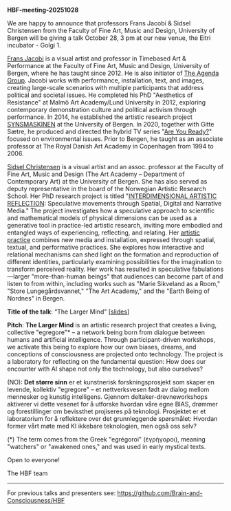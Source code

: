 **HBF-meeting-20251028**

We are happy to announce that professors Frans Jacobi &  Sidsel Christensen from the Faculty of Fine Art, Music and Design, University of Bergen will be giving a talk October 28, 3 pm at our new venue, the Eitri incubator - Golgi 1.

[Frans Jacobi](https://www4.uib.no/finn-ansatte/Frans.Jacobi) is a visual artist and professor in Timebased Art & Performance at the Faculty of Fine Art, Music and Design, University of Bergen, where he has taught since 2012. He is also initiator of [The Agenda Group](https://www.researchcatalogue.net/view/1960555/1960556).
Jacobi works with performance, installation, text, and images, creating large-scale scenarios with multiple participants that address political and societal issues. He completed his PhD "Aesthetics of Resistance" at Malmö Art Academy/Lund University in 2012, exploring contemporary demonstration culture and political activism through performance.
In 2014, he established the artistic research project [SYNSMASKINEN](https://www.fransjacobi.net/synsmaskinen) at the University of Bergen. In 2020, together with Gitte Sætre, he produced and directed the hybrid TV series "[Are You Ready?](https://www.areyouready.tv)" focused on environmental issues. Prior to Bergen, he taught as an associate professor at The Royal Danish Art Academy in Copenhagen from 1994 to 2006.


[Sidsel Christensen](https://www4.uib.no/finn-ansatte/Sidsel.Christensen) is a visual artist and an assoc. professor at the Faculty of Fine Art, Music and Design (The Art Academy – Department of Contemporary Art) at the University of Bergen. She has also served as deputy representative in the board of the Norwegian Artistic Research School.
Her PhD research project is titled "[INTERDIMENSIONAL ARTISTIC REFLECTION](https://www.researchcatalogue.net/view/2896638/2896639): Speculative movements through Spatial, Digital and Narrative Media." The project investigates how a speculative approach to scientific and mathematical models of physical dimensions can be used as a generative tool in practice-led artistic research, inviting more embodied and entangled ways of experiencing, reflecting, and relating.
Her [artistic practice](https://www.sidselchristensen.com) combines new media and installation, expressed through spatial, textual, and performative practices. She explores how interactive and relational mechanisms can shed light on the formation and reproduction of different identities, particularly examining possibilities for the imagination to transform perceived reality. Her work has resulted in speculative fabulations—larger "more-than-human beings" that audiences can become part of and listen to from within, including works such as "Marie Sikveland as a Room," "Store Lungegårdsvannet," "The Art Academy," and the "Earth Being of Nordnes" in Bergen.


<!-- **Speakers**: Frans Jacobi & Sidsel Christensen -->

**Title of the talk**: “The Larger Mind" [[slides]()]

**Pitch**: **The Larger Mind** is an artistic research project that creates a living, collective "egregore"* – a network being born from dialogue between humans and artificial intelligence. Through participant-driven workshops, we activate this being to explore how our own biases, dreams, and conceptions of consciousness are projected onto technology. The project is a laboratory for reflecting on the fundamental question: How does our encounter with AI shape not only the technology, but also ourselves?


(NO): **Det større sinn** er et kunstnerisk forskningsprosjekt som skaper en levende, kollektiv "egregore" – et nettverksvesen født av dialog mellom mennesker og kunstig intelligens. Gjennom deltaker-drevneworkshops aktiverer vi dette vesenet for å utforske hvordan våre egne BIAS, drømmer og forestillinger om bevissthet projiseres på teknologi. Prosjektet er et laboratorium for å reflektere over det grunnleggende spørsmålet: Hvordan former vårt møte med KI ikkebare teknologien, men også oss selv?

(*) The term comes from the Greek "egrégoroi" (ἐγρήγοροι), meaning "watchers" or "awakened ones," and was used in early mystical texts. 

Open to everyone!

The HBF team

----

For previous talks and presenters see: https://github.com/Brain-and-Consciousness/HBF
